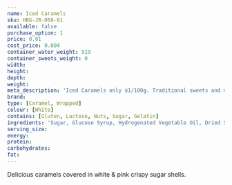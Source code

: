 ```yaml
---
name: Iced Caramels
sku: HBG-JR-058-01
available: false
purchase_option: 1
price: 0.01
cost_price: 0.004
container_water_weight: 919
container_sweets_weight: 0
width: 
height: 
depth: 
weight: 
meta_description: 'Iced Caramels only ú1/100g. Traditional sweets and more at Humbugs Confectionery Store. Specialists in satisfying your sweet tooth!'
brand: 
type: [Caramel, Wrapped]
colour: [White]
contains: [Gluten, Lactose, Nuts, Sugar, Gelatin]
ingredients: 'Sugar, Glucose Syrup, Hydrogenated Vegetable Oil, Dried Skimmed Milk, Gelatine Milk Protein, Egg Albumen, Salt. Emulsifier: Soya Lecithin, E471; Vanillin, Colour: E122'
serving_size: 
energy: 
protein: 
carbohydrates: 
fat: 
---
```

Delicious caramels covered in white & pink crispy sugar shells.
